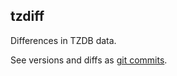 tzdiff
------

Differences in TZDB data.

See versions and diffs as [git commits](https://github.com/jodastephen/tzdiff/commits/master).
